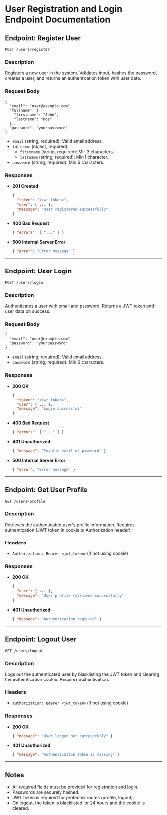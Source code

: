 # User Registration and Login Endpoint Documentation

## Endpoint: Register User

`POST /users/register`

### Description
Registers a new user in the system. Validates input, hashes the password, creates a user, and returns an authentication token with user data.

### Request Body
```
{
  "email": "user@example.com",
  "fullname": {
    "firstname": "John",
    "lastname": "Doe"
  },
  "password": "yourpassword"
}
```
- `email` (string, required): Valid email address.
- `fullname` (object, required):
  - `firstname` (string, required): Min 3 characters.
  - `lastname` (string, required): Min 1 character.
- `password` (string, required): Min 6 characters.

### Responses
- **201 Created**
  ```json
  {
    "token": "<jwt_token>",
    "user": { ... },
    "message": "User registered successfully"
  }
  ```
- **400 Bad Request**
  ```json
  { "errors": [ "..." ] }
  ```
- **500 Internal Server Error**
  ```json
  { "error": "Error message" }
  ```

---

## Endpoint: User Login

`POST /users/login`

### Description
Authenticates a user with email and password. Returns a JWT token and user data on success.

### Request Body
```
{
  "email": "user@example.com",
  "password": "yourpassword"
}
```
- `email` (string, required): Valid email address.
- `password` (string, required): Min 6 characters.

### Responses
- **200 OK**
  ```json
  {
    "token": "<jwt_token>",
    "user": { ... },
    "message": "Login successful"
  }
  ```
- **400 Bad Request**
  ```json
  { "errors": [ "..." ] }
  ```
- **401 Unauthorized**
  ```json
  { "message": "Invalid email or password" }
  ```
- **500 Internal Server Error**
  ```json
  { "error": "Error message" }
  ```

---

## Endpoint: Get User Profile

`GET /users/profile`

### Description
Retrieves the authenticated user's profile information. Requires authentication (JWT token in cookie or Authorization header).

### Headers
- `Authorization: Bearer <jwt_token>` (if not using cookie)

### Responses
- **200 OK**
  ```json
  {
    "user": { ... },
    "message": "User profile retrieved successfully"
  }
  ```
- **401 Unauthorized**
  ```json
  { "message": "Authentication required" }
  ```

---

## Endpoint: Logout User

`GET /users/logout`

### Description
Logs out the authenticated user by blacklisting the JWT token and clearing the authentication cookie. Requires authentication.

### Headers
- `Authorization: Bearer <jwt_token>` (if not using cookie)

### Responses
- **200 OK**
  ```json
  { "message": "User logged out successfully" }
  ```
- **401 Unauthorized**
  ```json
  { "message": "Authentication token is missing" }
  ```

---

## Notes
- All required fields must be provided for registration and login.
- Passwords are securely hashed.
- JWT token is required for protected routes (profile, logout).
- On logout, the token is blacklisted for 24 hours and the cookie is cleared.
